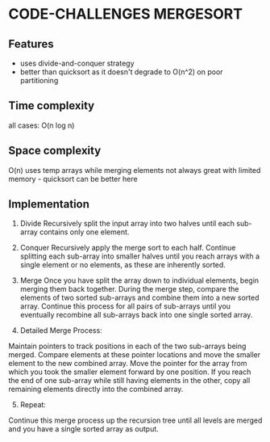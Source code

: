 # CODE-CHALLENGES MERGESORT

## Features
- uses divide-and-conquer strategy
- better than quicksort as it doesn't degrade to O(n^2) on poor partitioning

## Time complexity
all cases: O(n log n)

## Space complexity
O(n)
uses temp arrays while merging elements
not always great with limited memory - quicksort can be better here

## Implementation

1. Divide
Recursively split the input array into two halves until each sub-array contains only one element.

2. Conquer
Recursively apply the merge sort to each half.
Continue splitting each sub-array into smaller halves until you reach arrays with a single element or no elements, as these are inherently sorted.

3. Merge
Once you have split the array down to individual elements, begin merging them back together.
During the merge step, compare the elements of two sorted sub-arrays and combine them into a new sorted array.
Continue this process for all pairs of sub-arrays until you eventually recombine all sub-arrays back into one single sorted array.

4. Detailed Merge Process:

Maintain pointers to track positions in each of the two sub-arrays being merged.
Compare elements at these pointer locations and move the smaller element to the new combined array.
Move the pointer for the array from which you took the smaller element forward by one position.
If you reach the end of one sub-array while still having elements in the other, copy all remaining elements directly into the combined array.

5. Repeat:

Continue this merge process up the recursion tree until all levels are merged and you have a single sorted array as output.
